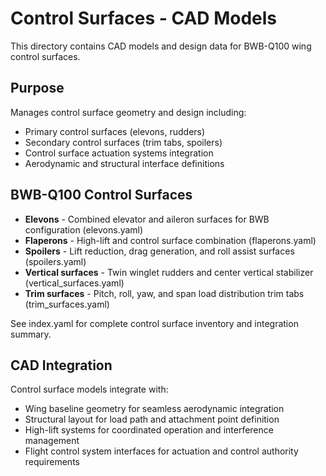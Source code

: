# Control Surfaces - CAD Models

This directory contains CAD models and design data for BWB-Q100 wing control surfaces.

## Purpose

Manages control surface geometry and design including:

- Primary control surfaces (elevons, rudders)
- Secondary control surfaces (trim tabs, spoilers)
- Control surface actuation systems integration
- Aerodynamic and structural interface definitions

## BWB-Q100 Control Surfaces

- **Elevons** - Combined elevator and aileron surfaces for BWB configuration (elevons.yaml)
- **Flaperons** - High-lift and control surface combination (flaperons.yaml)
- **Spoilers** - Lift reduction, drag generation, and roll assist surfaces (spoilers.yaml)
- **Vertical surfaces** - Twin winglet rudders and center vertical stabilizer (vertical_surfaces.yaml)
- **Trim surfaces** - Pitch, roll, yaw, and span load distribution trim tabs (trim_surfaces.yaml)

See index.yaml for complete control surface inventory and integration summary.

## CAD Integration

Control surface models integrate with:

- Wing baseline geometry for seamless aerodynamic integration
- Structural layout for load path and attachment point definition
- High-lift systems for coordinated operation and interference management
- Flight control system interfaces for actuation and control authority requirements